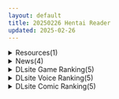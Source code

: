 ```yaml
---
layout: default
title: 20250226 Hentai Reader
updated: 2025-02-26
---
```


<details class='content-parent'>
<summary>
Resources(1)
</summary>
<details class='content-child'>
<summary>
<span class='rss-title'> 【R3592】[无修正][Pinksama] 作品合集 (21部 15.1G) </span> <a class='rss-link' href='https://blog.reimu.net/archives/107892' target='_blank'>&nbsp;</a>
<div class='rss-published'> 🕛 20250225 08:00:38</div>
</summary>
今天应绅士请求补个专注原神的无修正作者，这个作者原神涩涩视频才出了两年，但其作品质量挺高的，作者每个月大概会出 &#8230; <a class="more-link" href="https://blog.reimu.net/archives/107892">继续阅读<span class="screen-reader-text">【R3592】[无修正][Pinksama] 作品合集 (21部 15.1G)</span></a>
</details>

</details>
<details class='content-parent'>
<summary>
News(4)
</summary>
<details class='content-child'>
<summary>
<span class='rss-title'> 新世界狂歡3週年慶典Neon Carnival活動回顧，四位聲優齊聚場面歡樂 </span> <a class='rss-link' href='https://www.4gamers.com.tw/news/detail/70388/neon-carnival-the-3rd-revel' target='_blank'>&nbsp;</a>
<div class='rss-published'> 🕛 20250225 19:28:45</div>
</summary>
<img src="https://img.4gamers.com.tw/news-image/faf46824-9fd5-4f7f-9f56-1e6e602849cd.jpg"/>
翻譯字幕也扛不了刺草的即興
</details>
<details class='content-child'>
<summary>
<span class='rss-title'> 芒果派對2款新作開放搶先試玩，綠帽控體驗《NTR辦公室》外送滿足生理需求《外送熱》 </span> <a class='rss-link' href='https://www.4gamers.com.tw/news/detail/70385/steam-next-fest-2025-feb-mango-party' target='_blank'>&nbsp;</a>
<div class='rss-published'> 🕛 20250225 17:42:47</div>
</summary>
<img src="https://img.4gamers.com.tw/news-image/93210757-0754-41cd-988d-af77a61823ac.jpg"/>
經典視角
</details>
<details class='content-child'>
<summary>
<span class='rss-title'> Steam新品節試新車，《昔日女校霸來我按摩店》《黑暗調教》《血色流亡者》步兵版開放體驗 </span> <a class='rss-link' href='https://www.4gamers.com.tw/news/detail/70378/playmeow-three-r18-games-steam-next-fest-demo' target='_blank'>&nbsp;</a>
<div class='rss-published'> 🕛 20250225 16:55:54</div>
</summary>
<img src="https://img.4gamers.com.tw/news-image/1b863ecc-9a93-49b8-98e6-5b06a589ca18.jpg"/>
趕緊上車
</details>
<details class='content-child'>
<summary>
<span class='rss-title'> Steam不獸控制紳士新作《Sapphire Safari》新品試玩，前往幻獸孤島攝影捕捉雌獸生態 </span> <a class='rss-link' href='https://www.4gamers.com.tw/news/detail/70382/sapphire-safari-release-demo' target='_blank'>&nbsp;</a>
<div class='rss-published'> 🕛 20250225 16:26:03</div>
</summary>
<img src="https://img.4gamers.com.tw/news-image/bd4ed427-c2bd-468c-b83f-9cc2cfd3c9cc.jpg"/>
整座島都是母的
</details>

</details>
<details class='content-parent'>
<summary>
DLsite Game Ranking(5)
</summary>
<details class='content-child'>
<summary>
<span class='rss-title'> AVカントクLIFE! ~色んなわたしを撮ってください~ [TeamKRAMA] </span> <a class='rss-link' href='https://www.dlsite.com/maniax/work/=/product_id/RJ01325945.html' target='_blank'>&nbsp;</a>
<div class='rss-published'> 🕛 20250226 13:16:04</div>
</summary>
<img src ="http://img.dlsite.jp/modpub/images2/work/doujin/RJ01326000/RJ01325945_img_main.jpg"/><br/>あなたの手でAVをプロデュース!AV制作シミュレーションゲーム! 本作は、AV撮影・編集・販売を自由に楽しめるシミュレーションゲームです。 借金返済を目指す主人公が、メインヒロイン・姫宮和(ひめみやのどか)と共に多彩なプレイやシチュエーションを展開! 撮影場所を開拓し、アイテムを活用して最高のAV作品を作り上げよう!
</details>
<details class='content-child'>
<summary>
<span class='rss-title'> 洗脳学園 ~呪人の壺~ [U-ROOM] </span> <a class='rss-link' href='https://www.dlsite.com/maniax/work/=/product_id/RJ01034814.html' target='_blank'>&nbsp;</a>
<div class='rss-published'> 🕛 20250226 13:16:04</div>
</summary>
<img src ="http://img.dlsite.jp/modpub/images2/work/doujin/RJ01035000/RJ01034814_img_main.jpg"/><br/>学園をエロく染めていく軍師として頑張るゲームです。
</details>
<details class='content-child'>
<summary>
<span class='rss-title'> 夢吉原のあやかし妓楼 ～妖怪大楼再建譚～ [とらいあんぐる！] </span> <a class='rss-link' href='https://www.dlsite.com/maniax/work/=/product_id/RJ01208749.html' target='_blank'>&nbsp;</a>
<div class='rss-published'> 🕛 20250226 13:16:04</div>
</summary>
<img src ="http://img.dlsite.jp/modpub/images2/work/doujin/RJ01209000/RJ01208749_img_main.jpg"/><br/>過ごし方はあなた次第、あやかし遊女たちと大楼目指す妖怪妓楼での経営SLG!
</details>
<details class='content-child'>
<summary>
<span class='rss-title'> レヴィアの謀女【悪～い敵国女性に負けちゃうADV】 [メルティホールド] </span> <a class='rss-link' href='https://www.dlsite.com/maniax/work/=/product_id/RJ01337072.html' target='_blank'>&nbsp;</a>
<div class='rss-published'> 🕛 20250226 13:16:04</div>
</summary>
<img src ="http://img.dlsite.jp/modpub/images2/work/doujin/RJ01338000/RJ01337072_img_main.jpg"/><br/>『悪～い敵国女性に負けちゃうADV』勝利国の王である主人公は、支配宣言のために敵国へ出向く。なんとそこで出迎えるのは、美しき王女たち…敵国の悪い女性たちの色仕掛けや策略にハマり、誘惑・籠絡・逆レ○プされてしまう。そして、その毒牙はやがて自国にも侵入していく…【CV:長瀬ゆずは様】【CV:海音ミヅチ様】【CV:かの仔様】【CV:餅梨あむ様】【プレイ時間目安:3時間～】
</details>
<details class='content-child'>
<summary>
<span class='rss-title'> 聖隷戦姫クロエ～「最強」が権力に沈むまで～ [一歩も下がるな!!!] </span> <a class='rss-link' href='https://www.dlsite.com/maniax/work/=/product_id/RJ01313717.html' target='_blank'>&nbsp;</a>
<div class='rss-published'> 🕛 20250226 13:16:04</div>
</summary>
<img src ="http://img.dlsite.jp/modpub/images2/work/doujin/RJ01314000/RJ01313717_img_main.jpg"/><br/>【戦闘エロ】最強ヒロインVSクズ権力者 敵と内通して味方最強ヒロインを卑劣な罠で沈めろ
</details>

</details>
<details class='content-parent'>
<summary>
DLsite Voice Ranking(5)
</summary>
<details class='content-child'>
<summary>
<span class='rss-title'> 【W事務的密着囁き】【ドスケベナース二人が心情代弁、淫語連発!!】包茎の手術をしてもらいたくて…。 [ラブラブチュール] </span> <a class='rss-link' href='https://www.dlsite.com/maniax/work/=/product_id/RJ01316127.html' target='_blank'>&nbsp;</a>
<div class='rss-published'> 🕛 20250226 13:16:05</div>
</summary>
<img src ="http://img.dlsite.jp/modpub/images2/work/doujin/RJ01317000/RJ01316127_img_main.jpg"/><br/>自分の息子(男性器)にコンプレックスを持った貴方は、勇気を振り絞って包茎の手術をする事に。翌朝下調べもしっかりし、腕の立つ有名な医師のいるクリニックへ…と思ったら、何を勘違いしたのか、お目当ての病院の真向かいにある耳鼻科のクリニックに誤って入り受診してしまったのだ。しかもそのクリニック…『包茎の手術をして欲しい』という言葉が暗号となっており、一部の看護師にそれを伝えると”特別な”診察を受けること事になるとか…。
</details>
<details class='content-child'>
<summary>
<span class='rss-title'> 【性癖布教期間限定100円】無垢で優しい皇国の姫に常識改変◯眠で性処理をマナーと思い込ませ無知シチュ嗅ぎ舐めセックスご奉仕伴侶へ【凌◯なし・性格そのまま】 [あとりえスターズ] </span> <a class='rss-link' href='https://www.dlsite.com/maniax/work/=/product_id/RJ01316777.html' target='_blank'>&nbsp;</a>
<div class='rss-published'> 🕛 20250226 13:16:05</div>
</summary>
<img src ="http://img.dlsite.jp/modpub/images2/work/doujin/RJ01317000/RJ01316777_img_main.jpg"/><br/>無垢で優しく人を疑うことを知らない皇国のお姫様に常識改変◯眠をかけ、ザーメンを咀嚼する行為や汗蒸れセックスでチンポを喜ばせることをマナーとして思い込ませつつ優しく丁寧に無知シチュ調教で自分専用の清潔ラブラブオナホへ変えていく背徳音声!
</details>
<details class='content-child'>
<summary>
<span class='rss-title'> 【3/7日まで 早期限定40大特典】【5時間×WドSマゾ性治療×Wハーレム】～マゾペイド病棟～絶倫患者のボクと…ドスケベ爆乳院長&助手×2の母乳たっぷりおっぱい性治療♪ [マヨタマ] </span> <a class='rss-link' href='https://www.dlsite.com/maniax/work/=/product_id/RJ01337838.html' target='_blank'>&nbsp;</a>
<div class='rss-published'> 🕛 20250226 13:16:05</div>
</summary>
<img src ="http://img.dlsite.jp/modpub/images2/work/doujin/RJ01338000/RJ01337838_img_main.jpg"/><br/>【KU100】CV:大山チロル様 CV:柚木つばめ様 ある日のこと…絶倫体質の「あなた」は…性治療の為…「マゾペイド病棟」へと訪れます♪…ですが…ここには…とある極秘の秘密があるようで…ドスケベ爆乳院長&助手たち2人のドSマゾ&母乳に包まれて…「あなたの…あなたによる…あなたのため」の…おっぱい性治療【オペ】が…今…はじまります…♪【5時間×Wマゾハーレム×超ドS母乳特化で送る!大ボリューム超大作!】～マゾペイド病棟～へようこそ♪
</details>
<details class='content-child'>
<summary>
<span class='rss-title'> 【本編が更に楽しめる特典付き▶15点～】1万DL感謝!動画etc決定♪【5時間▶新作2本入り】俺にだけ密着♪俺にだけ肉食?!～男女の友情が成立できなかった僕たち～ [猫麦] </span> <a class='rss-link' href='https://www.dlsite.com/maniax/work/=/product_id/RJ01309512.html' target='_blank'>&nbsp;</a>
<div class='rss-published'> 🕛 20250226 13:16:05</div>
</summary>
<img src ="http://img.dlsite.jp/modpub/images2/work/doujin/RJ01310000/RJ01309512_img_main.jpg"/><br/>密着&密着♪甘い青春まるごと2本♪今日はどっちに中出しする??
</details>
<details class='content-child'>
<summary>
<span class='rss-title'> ✅豪華4大特典付き✅【全編ぐっぽり極深耳奥舐め】壁穴耳舐め専門「耳犯し亭」へようこそ～耳奥舐めに特化したドスケベ耳舐め嬢×2による極上耳奥舐め性感サービス～ [J〇ほんぽ] </span> <a class='rss-link' href='https://www.dlsite.com/maniax/work/=/product_id/RJ01338029.html' target='_blank'>&nbsp;</a>
<div class='rss-published'> 🕛 20250226 13:16:05</div>
</summary>
<img src ="http://img.dlsite.jp/modpub/images2/work/doujin/RJ01339000/RJ01338029_img_main.jpg"/><br/>・壁穴耳舐めとは…?  壁穴耳舐めとは耳をはめる専用の穴に耳を押し当てて嬢から耳舐めを受けるといったサービスです…♪ 壁穴に耳をはめ込むことで耳に意識が集中し、耳舐めの気持ちよさが倍増するので普通の耳舐めに慣れた方でも気持ちよくなれること間違いなし… ぜひ壁穴耳舐め専門店「耳犯し亭」に足を運んでください…♪
</details>

</details>
<details class='content-parent'>
<summary>
DLsite Comic Ranking(5)
</summary>
<details class='content-child'>
<summary>
<span class='rss-title'> 拘束マゾイキ自滅オナニー ～慈浄寺 獏の自縄自爆～ [おさかな太閤] </span> <a class='rss-link' href='https://www.dlsite.com/maniax/work/=/product_id/RJ01345241.html' target='_blank'>&nbsp;</a>
<div class='rss-published'> 🕛 20250226 13:16:07</div>
</summary>
<img src ="http://img.dlsite.jp/modpub/images2/work/doujin/RJ01346000/RJ01345241_img_main.jpg"/><br/>セルフ拘束連続絶頂オナニーに手を出した女の子が痛い目を見るお話です。
</details>
<details class='content-child'>
<summary>
<span class='rss-title'> 人格排泄!JK鬼アクメ [JKぱすた] </span> <a class='rss-link' href='https://www.dlsite.com/maniax/work/=/product_id/RJ01344111.html' target='_blank'>&nbsp;</a>
<div class='rss-published'> 🕛 20250226 13:16:07</div>
</summary>
<img src ="http://img.dlsite.jp/modpub/images2/work/doujin/RJ01345000/RJ01344111_img_main.jpg"/><br/>ヒロインの桜木美雪は、ある日突然連れ去られ、薬で人格排泄させられた挙句、従順な肉奴○になるまで何度も強○絶頂をさせられてしまう。
</details>
<details class='content-child'>
<summary>
<span class='rss-title'> 某都立○学に、教え子マインドコントロールしてハメ撮りしまくってた頭バグってる教師がいたらしい [セカンドカラー] </span> <a class='rss-link' href='https://www.dlsite.com/maniax/work/=/product_id/RJ01341329.html' target='_blank'>&nbsp;</a>
<div class='rss-published'> 🕛 20250226 13:16:07</div>
</summary>
<img src ="http://img.dlsite.jp/modpub/images2/work/doujin/RJ01342000/RJ01341329_img_main.jpg"/><br/>DLsiteの皆様初めまして、たいぷはてなです(・ω・)4年4ヵ月ぶりの新刊頑張りましたのでぜひ、よろしくお願いします。
</details>
<details class='content-child'>
<summary>
<span class='rss-title'> でかちんぽシリーズ総集編【読み切り漫画36p+単発漫画12作品】 [おりんぜ] </span> <a class='rss-link' href='https://www.dlsite.com/maniax/work/=/product_id/RJ01338408.html' target='_blank'>&nbsp;</a>
<div class='rss-published'> 🕛 20250226 13:16:07</div>
</summary>
<img src ="http://img.dlsite.jp/modpub/images2/work/doujin/RJ01339000/RJ01338408_img_main.jpg"/><br/>おりんぜ史上初の総集編!!でかちんぽオタク君がクラスのギャル達をわからせる人気作品【でかちんぽシリーズ】の全作品を収録しました!
</details>
<details class='content-child'>
<summary>
<span class='rss-title'> デカ長乳に浮気乳内射精するということ [しろいろ] </span> <a class='rss-link' href='https://www.dlsite.com/maniax/work/=/product_id/RJ01345552.html' target='_blank'>&nbsp;</a>
<div class='rss-published'> 🕛 20250226 13:16:07</div>
</summary>
<img src ="http://img.dlsite.jp/modpub/images2/work/doujin/RJ01346000/RJ01345552_img_main.jpg"/><br/>彼女がいるのに浮気の乳内射精・・・・・・!
</details>

</details>
